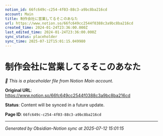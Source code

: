 ```yaml
---
notion_id: 66fc649c-c254-4f03-88c3-a9bc8ba216cd
account: Main
title: 制作会社に営業してるそこのあなた
url: https://www.notion.so/66fc649cc2544f0388c3a9bc8ba216cd
created_time: 2024-01-24T23:36:00.000Z
last_edited_time: 2024-01-24T23:36:00.000Z
sync_status: placeholder
sync_time: 2025-07-12T15:01:15.049980
---
```


# 制作会社に営業してるそこのあなた

*🔄 This is a placeholder file from Notion Main account.*

**Original URL**: https://www.notion.so/66fc649cc2544f0388c3a9bc8ba216cd

**Status**: Content will be synced in a future update.

**Page ID**: `66fc649c-c254-4f03-88c3-a9bc8ba216cd`

---

*Generated by Obsidian-Notion sync at 2025-07-12 15:01:15*
